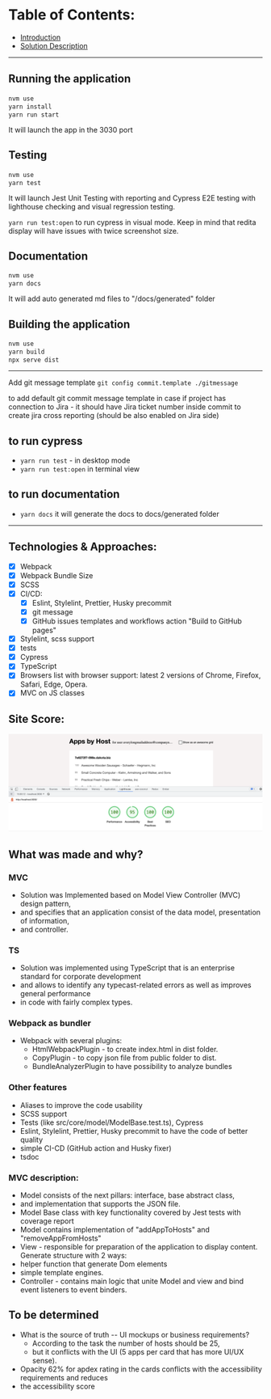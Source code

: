 # Table of Contents:

- [Introduction](./docs/01-introduction.md)
- [Solution Description](./docs/02-solution-description.md)

---

## Running the application

```
nvm use
yarn install
yarn run start
```

It will launch the app in the 3030 port

## Testing

```
nvm use
yarn test
```

It will launch Jest Unit Testing with reporting and Cypress E2E testing with
lighthouse checking and visual regression testing.

`yarn run test:open` to run cypress in visual mode. Keep in mind that redita
display will have issues with twice screenshot size.

## Documentation

```
nvm use
yarn docs
```

It will add auto generated md files to "/docs/generated" folder

## Building the application

```
nvm use
yarn build
npx serve dist
```

---

Add git message template
`git config commit.template ./gitmessage`

to add default git commit message template in case if project has connection to
Jira - it should have Jira ticket number inside commit to create jira cross
reporting (should be also enabled on Jira side)

## to run cypress

- `yarn run test` - in desktop mode
- `yarn run test:open` in terminal view

## to run documentation

- `yarn docs` it will generate the docs to docs/generated folder

---

## Technologies & Approaches:

- [x] Webpack
- [x] Webpack Bundle Size
- [x] SCSS
- [x] CI/CD:
  - [x] Eslint, Stylelint, Prettier, Husky precommit
  - [x] git message
  - [x] GitHub issues templates and workflows action "Build to GitHub pages"
- [x] Stylelint, scss support
- [x] tests
- [x] Cypress
- [x] TypeScript
- [x] Browsers list with browser support: latest 2 versions of Chrome, Firefox,
  Safari, Edge, Opera.
- [x] MVC on JS classes

## Site Score:

![lighthouse-score](./docs/assets/lighthouse-score.png)

## What was made and why?

### MVC

- Solution was Implemented based on Model View Controller (MVC) design pattern,
- and specifies that an application consist of the data model, presentation of
  information,
- and controller.

### TS

- Solution was implemented using TypeScript that is an enterprise standard for
  corporate development
- and allows to identify any typecast-related errors as well as improves general
  performance
- in code with fairly complex types.

### Webpack as bundler

- Webpack with several plugins:
  - HtmlWebpackPlugin - to create index.html in dist folder.
  - CopyPlugin - to copy json file from public folder to dist.
  - BundleAnalyzerPlugin to have possibility to analyze bundles

### Other features

- Aliases to improve the code usability
- SCSS support
- Tests (like src/core/model/ModelBase.test.ts), Cypress
- Eslint, Stylelint, Prettier, Husky precommit to have the code of better
  quality
- simple CI-CD (GitHub action and Husky fixer)
- tsdoc

### MVC description:

- Model consists of the next pillars: interface, base abstract class,
- and implementation that supports the JSON file.
- Model Base class with key functionality covered by Jest tests with coverage
  report
- Model contains implementation of "addAppToHosts" and "removeAppFromHosts"
- View - responsible for preparation of the application to display content.
  Generate structure with 2 ways:
- helper function that generate Dom elements
- simple template engines.
- Controller - contains main logic that unite Model and view and bind event
  listeners to event binders.

## To be determined

- What is the source of truth -- UI mockups or business requirements?
  - According to the task the number of hosts should be 25,
  - but it conflicts with the UI (5 apps per card that has more UI/UX sense).
- Opacity 62% for apdex rating in the cards conflicts with the accessibility
  requirements and reduces
- the accessibility score
